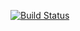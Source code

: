 [![Build Status](https://travis-ci.com/MGDelux/travis.svg?branch=master)](https://travis-ci.com/MGDelux/travis)
